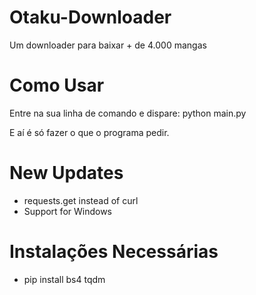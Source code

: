 # Otaku-Downloader

Um downloader para baixar + de 4.000 mangas

# Como Usar

Entre na sua linha de comando e dispare:
python main.py

E aí é só fazer o que o programa pedir.

# New Updates
* requests.get instead of curl
* Support for Windows

# Instalações Necessárias
* pip install bs4 tqdm
